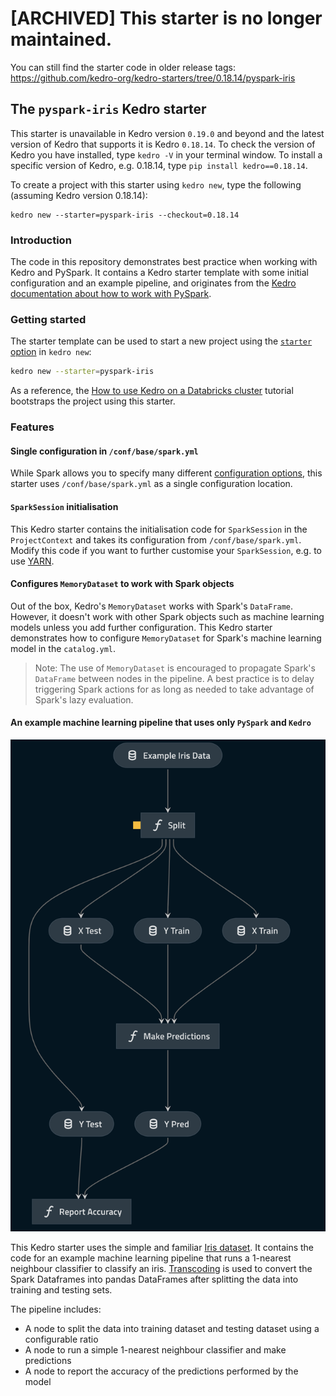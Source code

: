 # [ARCHIVED] This starter is no longer maintained.
You can still find the starter code in older release tags: https://github.com/kedro-org/kedro-starters/tree/0.18.14/pyspark-iris

## The `pyspark-iris` Kedro starter
This starter is unavailable in Kedro version `0.19.0` and beyond and the latest version of Kedro that supports it is Kedro `0.18.14`. To check the version of Kedro you have installed, type `kedro -V` in your terminal window. To install a specific version of Kedro, e.g. 0.18.14, type `pip install kedro==0.18.14`.

To create a project with this starter using `kedro new`, type the following (assuming Kedro version 0.18.14):

```
kedro new --starter=pyspark-iris --checkout=0.18.14
```

### Introduction
The code in this repository demonstrates best practice when working with Kedro and PySpark. It contains a Kedro starter template with some initial configuration and an example pipeline, and originates from the [Kedro documentation about how to work with PySpark](https://docs.kedro.org/en/stable/integrations/pyspark_integration.html).

### Getting started
The starter template can be used to start a new project using the [`starter` option](https://docs.kedro.org/en/stable/kedro_project_setup/starters.html) in `kedro new`:

```bash
kedro new --starter=pyspark-iris
```

As a reference, the [How to use Kedro on a Databricks cluster](https://docs.kedro.org/en/stable/deployment/databricks/index.html) tutorial bootstraps the project using this starter.

### Features

#### Single configuration in `/conf/base/spark.yml`

While Spark allows you to specify many different [configuration options](https://spark.apache.org/docs/latest/configuration.html), this starter uses `/conf/base/spark.yml` as a single configuration location.

#### `SparkSession` initialisation

This Kedro starter contains the initialisation code for `SparkSession` in the `ProjectContext` and takes its configuration from `/conf/base/spark.yml`. Modify this code if you want to further customise your `SparkSession`, e.g. to use [YARN](https://hadoop.apache.org/docs/current/hadoop-yarn/hadoop-yarn-site/YARN.html).

#### Configures `MemoryDataset` to work with Spark objects
Out of the box, Kedro's `MemoryDataset` works with Spark's `DataFrame`. However, it doesn't work with other Spark objects such as machine learning models unless you add further configuration. This Kedro starter demonstrates how to configure `MemoryDataset` for Spark's machine learning model in the `catalog.yml`.

> Note: The use of `MemoryDataset` is encouraged to propagate Spark's `DataFrame` between nodes in the pipeline. A best practice is to delay triggering Spark actions for as long as needed to take advantage of Spark's lazy evaluation.

#### An example machine learning pipeline that uses only `PySpark` and `Kedro`

![Iris Pipeline Visualisation](./images/iris_pipeline.png)

This Kedro starter uses the simple and familiar [Iris dataset](https://www.kaggle.com/uciml/iris). It contains the code for an example machine learning pipeline that runs a 1-nearest neighbour classifier to classify an iris. 
[Transcoding](https://docs.kedro.org/en/stable/data/data_catalog_yaml_examples.html#read-the-same-file-using-two-different-datasets) is used to convert the Spark Dataframes into pandas DataFrames after splitting the data into training and testing sets.

The pipeline includes:

* A node to split the data into training dataset and testing dataset using a configurable ratio
* A node to run a simple 1-nearest neighbour classifier and make predictions
* A node to report the accuracy of the predictions performed by the model
